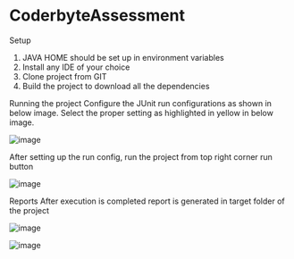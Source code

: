 # CoderbyteAssessment

Setup
1. JAVA HOME should be set up in environment variables
2. Install any IDE of your choice
3. Clone project from GIT
4. Build the project to download all the dependencies

Running the project
Configure the JUnit run configurations as shown in below image. Select the proper setting as highlighted in yellow in below image.

![image](https://github.com/dipti11/CoderbyteAssessment/assets/26438802/306641d3-5513-429b-8d31-bb4f1a56bce9)



After setting up the run config, run the project from top right corner run button


![image](https://github.com/dipti11/CoderbyteAssessment/assets/26438802/30e48af1-6316-4747-841b-570e7642b7a0)



Reports 
After execution is completed report is generated in target folder of the project

![image](https://github.com/dipti11/CoderbyteAssessment/assets/26438802/70b057e2-79fc-4327-a243-5805ffb39475)

![image](https://github.com/dipti11/CoderbyteAssessment/assets/26438802/ab628340-1a5a-4638-a4b0-2b6fbac2ee03)
